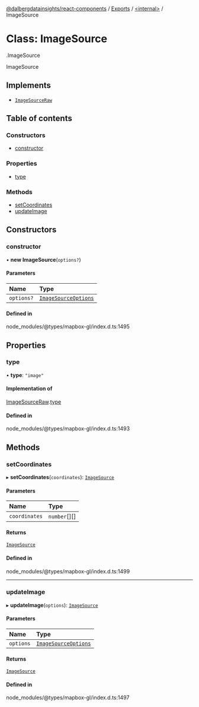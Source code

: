 [@dalbergdatainsights/react-components](../README.md) / [Exports](../modules.md) / [<internal\>](../modules/internal_.md) / ImageSource

# Class: ImageSource

[<internal>](../modules/internal_.md).ImageSource

ImageSource

## Implements

- [`ImageSourceRaw`](../interfaces/internal_.ImageSourceRaw.md)

## Table of contents

### Constructors

- [constructor](internal_.ImageSource.md#constructor)

### Properties

- [type](internal_.ImageSource.md#type)

### Methods

- [setCoordinates](internal_.ImageSource.md#setcoordinates)
- [updateImage](internal_.ImageSource.md#updateimage)

## Constructors

### constructor

• **new ImageSource**(`options?`)

#### Parameters

| Name | Type |
| :------ | :------ |
| `options?` | [`ImageSourceOptions`](../interfaces/internal_.ImageSourceOptions.md) |

#### Defined in

node_modules/@types/mapbox-gl/index.d.ts:1495

## Properties

### type

• **type**: ``"image"``

#### Implementation of

[ImageSourceRaw](../interfaces/internal_.ImageSourceRaw.md).[type](../interfaces/internal_.ImageSourceRaw.md#type)

#### Defined in

node_modules/@types/mapbox-gl/index.d.ts:1493

## Methods

### setCoordinates

▸ **setCoordinates**(`coordinates`): [`ImageSource`](internal_.ImageSource.md)

#### Parameters

| Name | Type |
| :------ | :------ |
| `coordinates` | `number`[][] |

#### Returns

[`ImageSource`](internal_.ImageSource.md)

#### Defined in

node_modules/@types/mapbox-gl/index.d.ts:1499

___

### updateImage

▸ **updateImage**(`options`): [`ImageSource`](internal_.ImageSource.md)

#### Parameters

| Name | Type |
| :------ | :------ |
| `options` | [`ImageSourceOptions`](../interfaces/internal_.ImageSourceOptions.md) |

#### Returns

[`ImageSource`](internal_.ImageSource.md)

#### Defined in

node_modules/@types/mapbox-gl/index.d.ts:1497
